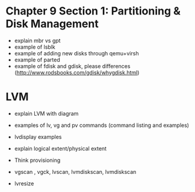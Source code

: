 # Chapter 9 Section 1: Partitioning & Disk Management

- explain mbr vs gpt
- example of lsblk
- example of adding new disks through qemu+virsh
- example of parted
- example of fdisk and gdisk, please differences (http://www.rodsbooks.com/gdisk/whygdisk.html)

# LVM
- explain LVM with diagram
- examples of lv, vg and pv commands (command listing and examples)
- lvdisplay examples
- explain logical extent/physical extent
- Think provisioning

- vgscan , vgck, lvscan, lvmdiskscan, lvmdiskscan
- lvresize 
